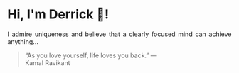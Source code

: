 # Hi, I'm Derrick 👋!
<p align="justify">I admire uniqueness and believe that a clearly focused mind can achieve anything...</p> 
<!-- #quote-start -->
<blockquote>&ldquo;As you love yourself, life loves you back.&rdquo; &mdash; <footer>Kamal Ravikant</footer></blockquote>
<!-- #quote-end -->
